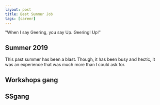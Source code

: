 ```yaml
---
layout: post
title: Best Summer Job
tags: [career]
---
```


"When I say Geering, you say Up. Geering! Up!"

## Summer 2019
This past summer has been a blast. Though, it has been busy and hectic, it was an experience that was much more than I could ask for. 

## Workshops gang

## SSgang